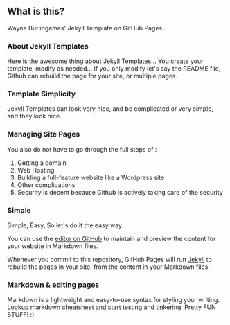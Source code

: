 ## What is this? 
Wayne Burlingames' Jekyll Template on GitHub Pages

### About Jekyll Templates 
Here is the awesome thing about Jekyll Templates...
You create your template, modify as needed...
If you only modify let's say the README file, Github can rebuild the page for your site, or multiple pages.

### Template Simplicity
Jekyll Templates can look very nice, and be complicated or very simple, and they look nice.
### Managing Site Pages
You also do not have to go through the full steps of :

1. Getting a domain
2. Web Hosting 
3. Building a full-feature website like a Wordpress site
4. Other complications
5. Security is decent because Github is actively taking care of the security

### Simple
Simple, Easy, So let's do it the easy way.

You can use the [editor on GitHub](https://github.com/wayneburlingame/_A_Portfolio_in_Jekyll/edit/gh-pages/index.md) to maintain and preview the content for your website in Markdown files.

Whenever you commit to this repository, GitHub Pages will run [Jekyll](https://jekyllrb.com/) to rebuild the pages in your site, from the content in your Markdown files.

### Markdown & editing pages

Markdown is a lightweight and easy-to-use syntax for styling your writing. Lookup markdown cheatsheet and start testing and tinkering. Pretty FUN STUFF! :)
